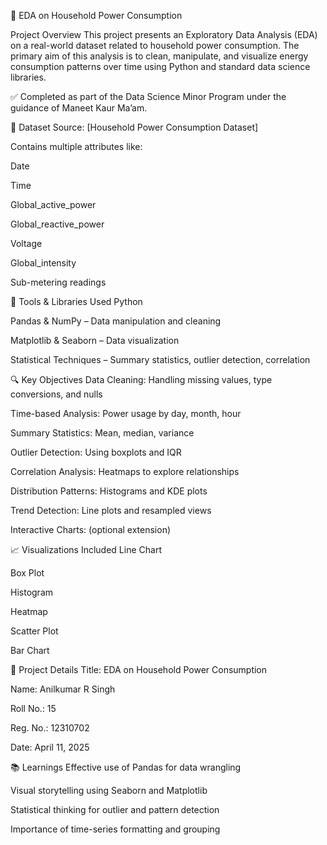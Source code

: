 🔌 EDA on Household Power Consumption

Project Overview
This project presents an Exploratory Data Analysis (EDA) on a real-world dataset related to household power consumption. The primary aim of this analysis is to clean, manipulate, and visualize energy consumption patterns over time using Python and standard data science libraries.

✅ Completed as part of the Data Science Minor Program under the guidance of Maneet Kaur Ma’am.

📁 Dataset
Source: [Household Power Consumption Dataset]

Contains multiple attributes like:

Date

Time

Global_active_power

Global_reactive_power

Voltage

Global_intensity

Sub-metering readings

🧰 Tools & Libraries Used
Python

Pandas & NumPy – Data manipulation and cleaning

Matplotlib & Seaborn – Data visualization

Statistical Techniques – Summary statistics, outlier detection, correlation

🔍 Key Objectives
Data Cleaning: Handling missing values, type conversions, and nulls

Time-based Analysis: Power usage by day, month, hour

Summary Statistics: Mean, median, variance

Outlier Detection: Using boxplots and IQR

Correlation Analysis: Heatmaps to explore relationships

Distribution Patterns: Histograms and KDE plots

Trend Detection: Line plots and resampled views

Interactive Charts: (optional extension)

📈 Visualizations Included
Line Chart

Box Plot

Histogram

Heatmap

Scatter Plot

Bar Chart

📌 Project Details
Title: EDA on Household Power Consumption

Name: Anilkumar R Singh

Roll No.: 15

Reg. No.: 12310702

Date: April 11, 2025

📚 Learnings
Effective use of Pandas for data wrangling

Visual storytelling using Seaborn and Matplotlib

Statistical thinking for outlier and pattern detection

Importance of time-series formatting and grouping

